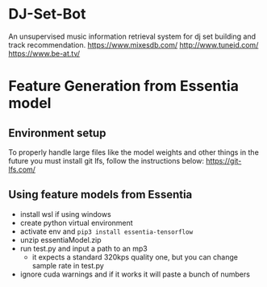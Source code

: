 # DJ-Set-Bot
An unsupervised music information retrieval system for dj set building and track recommendation. 
https://www.mixesdb.com/
http://www.tuneid.com/
https://www.be-at.tv/

# Feature Generation from Essentia model

## Environment setup 
To properly handle large files like the model weights and other things in the future you must install git lfs, follow the instructions below: 
https://git-lfs.com/

## Using feature models from Essentia
- install wsl if using windows
- create python virtual environment
- activate env and `pip3 install essentia-tensorflow`
- unzip essentiaModel.zip 
- run test.py and input a path to an mp3
    - it expects a standard 320kps quality one, but you can change sample rate in test.py 
- ignore cuda warnings and if it works it will paste a bunch of numbers
